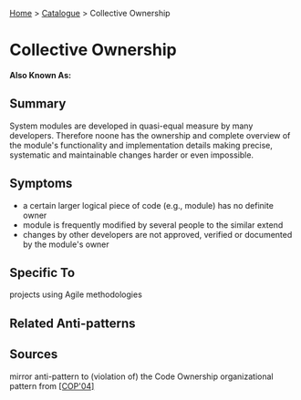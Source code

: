 [Home](../README.md) > [Catalogue](../Antipatterns_catalogue.md) > Collective Ownership
# Collective Ownership
**Also Known As:**
## Summary
System modules are developed in quasi-equal measure by many developers. Therefore noone has the ownership and complete overview of the module's functionality and implementation details making precise, systematic and maintainable changes harder or even impossible.
## Symptoms
 - a certain larger logical piece of code (e.g., module) has no definite owner
 - module is frequently modified by several people to the similar extend
 - changes by other developers are not approved, verified or documented by the module's owner
## Specific To
projects using Agile methodologies
## Related Anti-patterns
## Sources
mirror anti-pattern to (violation of) the Code Ownership organizational pattern from [[COP'04]](../References.md)

